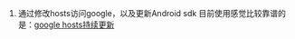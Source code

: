 1. 通过修改hosts访问google，以及更新Android sdk
	目前使用感觉比较靠谱的是：[google hosts持续更新](http://www.360kb.com/kb/2_150.html "google hosts持续更新")
	
